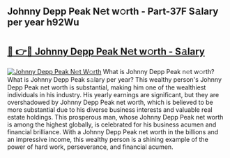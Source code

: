 ## Johnny Depp Peak N𝚎t w𝚘rth - Part-37F S𝚊lary per year h92Wu

# <h2><a href="http://gc0md3u.nevu.top/?p=Johnny+Depp+Peak">🔗 👉🔴 Johnny Depp Peak N𝚎t w𝚘rth - S𝚊lary</a></h2>

[![Johnny Depp Peak N𝚎t W𝚘rth](https://i.imgur.com/Oavwk0R.jpeg)](http://gc0md3u.nevu.top/?p=Johnny+Depp+Peak)
What is Johnny Depp Peak n𝚎t w𝚘rth? What is Johnny Depp Peak s𝚊lary per year?
This wealthy person's Johnny Depp Peak net worth is substantial, making him one of the wealthiest individuals in his industry. His yearly earnings are significant, but they are overshadowed by Johnny Depp Peak net worth, which is believed to be more substantial due to his diverse business interests and valuable real estate holdings. This prosperous man, whose Johnny Depp Peak net worth is among the highest globally, is celebrated for his business acumen and financial brilliance. With a Johnny Depp Peak net worth in the billions and an impressive income, this wealthy person is a shining example of the power of hard work, perseverance, and financial acumen.
